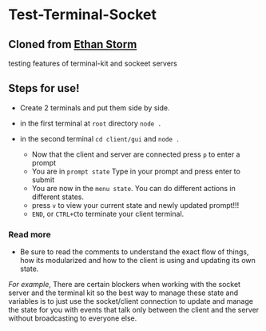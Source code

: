 # Test-Terminal-Socket

## Cloned from [Ethan Storm](https://github.com/ShadowDraco/Test-Terminal-Socket)

testing features of terminal-kit and sockeet servers

## Steps for use!

- Create 2 terminals and put them side by side.
- in the first terminal at `root` directory `node .`
- in the second terminal `cd client/gui` and `node .`

  - Now that the client and server are connected press `p` to enter a prompt
  - You are in `prompt state` Type in your prompt and press enter to submit
  - You are now in the `menu state`. You can do different actions in different states.
  - press `v` to view your current state and newly updated prompt!!!
  - `END`, or `CTRL+C`to terminate your client terminal.

### Read more

- Be sure to read the comments to understand the exact flow of things, how its modularized and how to the client is using and updating its own state.

_For example_, There are certain blockers when working with the socket server and the terminal kit so the best way to manage these state and variables is to just use the socket/client connection to update and manage the state for you with events that talk only between the client and the server without broadcasting to everyone else.
